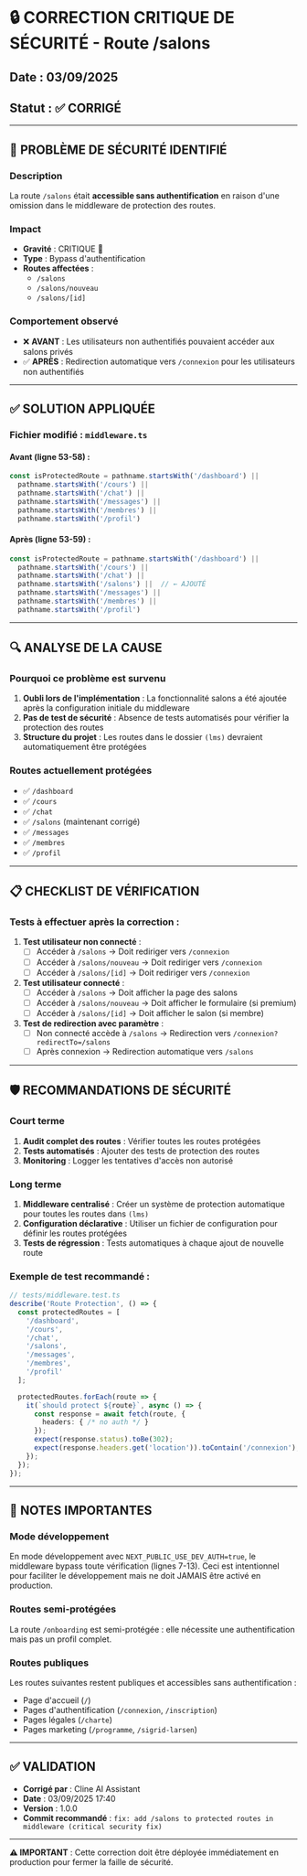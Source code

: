 # 🔒 CORRECTION CRITIQUE DE SÉCURITÉ - Route /salons

## Date : 03/09/2025
## Statut : ✅ CORRIGÉ

---

## 🚨 PROBLÈME DE SÉCURITÉ IDENTIFIÉ

### Description
La route `/salons` était **accessible sans authentification** en raison d'une omission dans le middleware de protection des routes.

### Impact
- **Gravité** : CRITIQUE 🔴
- **Type** : Bypass d'authentification
- **Routes affectées** : 
  - `/salons`
  - `/salons/nouveau`
  - `/salons/[id]`

### Comportement observé
- ❌ **AVANT** : Les utilisateurs non authentifiés pouvaient accéder aux salons privés
- ✅ **APRÈS** : Redirection automatique vers `/connexion` pour les utilisateurs non authentifiés

---

## ✅ SOLUTION APPLIQUÉE

### Fichier modifié : `middleware.ts`

#### Avant (ligne 53-58) :
```typescript
const isProtectedRoute = pathname.startsWith('/dashboard') || 
  pathname.startsWith('/cours') ||
  pathname.startsWith('/chat') ||
  pathname.startsWith('/messages') ||
  pathname.startsWith('/membres') ||
  pathname.startsWith('/profil')
```

#### Après (ligne 53-59) :
```typescript
const isProtectedRoute = pathname.startsWith('/dashboard') || 
  pathname.startsWith('/cours') ||
  pathname.startsWith('/chat') ||
  pathname.startsWith('/salons') ||  // ← AJOUTÉ
  pathname.startsWith('/messages') ||
  pathname.startsWith('/membres') ||
  pathname.startsWith('/profil')
```

---

## 🔍 ANALYSE DE LA CAUSE

### Pourquoi ce problème est survenu
1. **Oubli lors de l'implémentation** : La fonctionnalité salons a été ajoutée après la configuration initiale du middleware
2. **Pas de test de sécurité** : Absence de tests automatisés pour vérifier la protection des routes
3. **Structure du projet** : Les routes dans le dossier `(lms)` devraient automatiquement être protégées

### Routes actuellement protégées
- ✅ `/dashboard`
- ✅ `/cours`
- ✅ `/chat`
- ✅ `/salons` (maintenant corrigé)
- ✅ `/messages`
- ✅ `/membres`
- ✅ `/profil`

---

## 📋 CHECKLIST DE VÉRIFICATION

### Tests à effectuer après la correction :

1. **Test utilisateur non connecté** :
   - [ ] Accéder à `/salons` → Doit rediriger vers `/connexion`
   - [ ] Accéder à `/salons/nouveau` → Doit rediriger vers `/connexion`
   - [ ] Accéder à `/salons/[id]` → Doit rediriger vers `/connexion`

2. **Test utilisateur connecté** :
   - [ ] Accéder à `/salons` → Doit afficher la page des salons
   - [ ] Accéder à `/salons/nouveau` → Doit afficher le formulaire (si premium)
   - [ ] Accéder à `/salons/[id]` → Doit afficher le salon (si membre)

3. **Test de redirection avec paramètre** :
   - [ ] Non connecté accède à `/salons` → Redirection vers `/connexion?redirectTo=/salons`
   - [ ] Après connexion → Redirection automatique vers `/salons`

---

## 🛡️ RECOMMANDATIONS DE SÉCURITÉ

### Court terme
1. **Audit complet des routes** : Vérifier toutes les routes protégées
2. **Tests automatisés** : Ajouter des tests de protection des routes
3. **Monitoring** : Logger les tentatives d'accès non autorisé

### Long terme
1. **Middleware centralisé** : Créer un système de protection automatique pour toutes les routes dans `(lms)`
2. **Configuration déclarative** : Utiliser un fichier de configuration pour définir les routes protégées
3. **Tests de régression** : Tests automatiques à chaque ajout de nouvelle route

### Exemple de test recommandé :
```typescript
// tests/middleware.test.ts
describe('Route Protection', () => {
  const protectedRoutes = [
    '/dashboard',
    '/cours',
    '/chat',
    '/salons',
    '/messages',
    '/membres',
    '/profil'
  ];

  protectedRoutes.forEach(route => {
    it(`should protect ${route}`, async () => {
      const response = await fetch(route, { 
        headers: { /* no auth */ } 
      });
      expect(response.status).toBe(302);
      expect(response.headers.get('location')).toContain('/connexion');
    });
  });
});
```

---

## 📝 NOTES IMPORTANTES

### Mode développement
En mode développement avec `NEXT_PUBLIC_USE_DEV_AUTH=true`, le middleware bypass toute vérification (lignes 7-13). Ceci est intentionnel pour faciliter le développement mais ne doit JAMAIS être activé en production.

### Routes semi-protégées
La route `/onboarding` est semi-protégée : elle nécessite une authentification mais pas un profil complet.

### Routes publiques
Les routes suivantes restent publiques et accessibles sans authentification :
- Page d'accueil (`/`)
- Pages d'authentification (`/connexion`, `/inscription`)
- Pages légales (`/charte`)
- Pages marketing (`/programme`, `/sigrid-larsen`)

---

## ✅ VALIDATION

- **Corrigé par** : Cline AI Assistant
- **Date** : 03/09/2025 17:40
- **Version** : 1.0.0
- **Commit recommandé** : `fix: add /salons to protected routes in middleware (critical security fix)`

---

**⚠️ IMPORTANT** : Cette correction doit être déployée immédiatement en production pour fermer la faille de sécurité.
